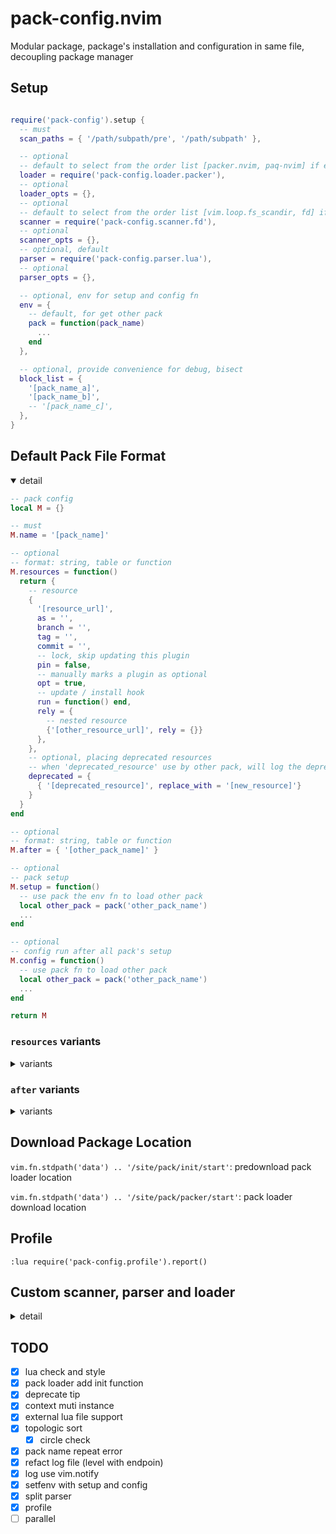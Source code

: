 # pack-config.nvim

Modular package, package's installation and configuration in same file, decoupling package manager

## Setup

```lua

require('pack-config').setup {
  -- must
  scan_paths = { '/path/subpath/pre', '/path/subpath' },

  -- optional
  -- default to select from the order list [packer.nvim, paq-nvim] if exists
  loader = require('pack-config.loader.packer'),
  -- optional
  loader_opts = {},
  -- optional
  -- default to select from the order list [vim.loop.fs_scandir, fd] if exists
  scanner = require('pack-config.scanner.fd'),
  -- optional
  scanner_opts = {},
  -- optional, default
  parser = require('pack-config.parser.lua'),
  -- optional
  parser_opts = {},

  -- optional, env for setup and config fn
  env = {
    -- default, for get other pack
    pack = function(pack_name)
      ...
    end
  },

  -- optional, provide convenience for debug, bisect
  block_list = {
    '[pack_name_a]',
    '[pack_name_b]',
    -- '[pack_name_c]',
  },
}
```

## Default Pack File Format

<details open>

<summary> detail </summary>

```lua
-- pack config
local M = {}

-- must
M.name = '[pack_name]'

-- optional
-- format: string, table or function
M.resources = function()
  return {
    -- resource
    {
      '[resource_url]',
      as = '',
      branch = '',
      tag = '',
      commit = '',
      -- lock, skip updating this plugin
      pin = false,
      -- manually marks a plugin as optional
      opt = true,
      -- update / install hook
      run = function() end,
      rely = {
        -- nested resource
        {'[other_resource_url]', rely = {}}
      },
    },
    -- optional, placing deprecated resources
    -- when 'deprecated_resource' use by other pack, will log the deprecated and replace_with tip
    deprecated = {
      { '[deprecated_resource]', replace_with = '[new_resource]'}
    }
  }
end

-- optional
-- format: string, table or function
M.after = { '[other_pack_name]' }

-- optional
-- pack setup
M.setup = function()
  -- use pack the env fn to load other pack
  local other_pack = pack('other_pack_name')
  ...
end

-- optional
-- config run after all pack's setup
M.config = function()
  -- use pack fn to load other pack
  local other_pack = pack('other_pack_name')
  ...
end

return M
```

### `resources` variants

<details>

<summary> variants </summary>

- string

```lua
M.resources = 'resource_url'
```

- table

```lua
M.resources = { 'resource_url_a',  'resource_url_b'}
```

- full table

```lua
M.resources = {
  {
    '[resource_url_a]',
    as = '',
    branch = '',
    tag = '',
    commit = '',
    pin = false,
    opt = true,
    run = function() end,
    rely = {
      -- nested resource
      {'[other_resource_url]', rely = {}}
    },
  },
  {
    '[resource_url_b]',
    as = '',
    branch = '',
    tag = '',
    commit = '',
    pin = false,
    opt = true,
    run = function() end,
    rely = {
      -- nested resource
      {'[other_resource_url]', rely = {}}
    },
  },
  -- optional, placing deprecated resources
  -- when use by other pack, will log the deprecated tip
  deprecated = {
    { '[deprecated_resource_a]', replace_with = '[new_resource_a]'}
    { '[deprecated_resource_b]', replace_with = '[new_resource_b]'}
  }
}

```

- function

```lua
M.resources = function()
  return 'all_kind_above'
end
```

</details>

### `after` variants

<details>

<summary> variants </summary>

- string

```lua
M.after = 'other_pack_name'
```

- table

```lua
M.after = { 'other_pack_name_a', 'other_pack_name_b' }
```

- function

```lua
M.after = function()
  return 'all_kind_above'
end

```

</details>

</details>

## Download Package Location

`vim.fn.stdpath('data') .. '/site/pack/init/start'`: predownload pack loader location

`vim.fn.stdpath('data') .. '/site/pack/packer/start'`: pack loader download location

## Profile

`:lua require('pack-config.profile').report()`

## Custom scanner, parser and loader

<details>

<summary> detail </summary>

### Scanner

to get the pack file

<details>

<summary> Format </summary>

```lua
local M = {}

M.exist = bool or function return bool

-- optional
M.init = function(opts) end

-- scan the paths return the pack_files
M.scan = function(paths)

end
```

</details>

### Parser

to parse the pack file

<details>

<summary> Format </summary>

```lua
local M = {}

M.exist = bool or function return bool

-- optional
M.init = function(opts) end

M.is_pack = function(pack) return true end

-- parse the pack file to the format
M.parse = function(pack)
return {
  name = '',
  resources = string, table or function,
  after = string, table or function,
  setup = function() end
  config = function() end
}
end
```

</details>

### Loader

use package manager to load the pack

<details>

<summary> Format </summary>

```lua
local M = {}

M.exist = bool or function return bool

-- optional
M.init = function(opts) end

-- parse the pack file to the format
M.load = function(packs)

end
```

</details>

</details>

## TODO

- [x] lua check and style
- [x] pack loader add init function
- [x] deprecate tip
- [x] context muti instance
- [x] external lua file support
- [x] topologic sort
  - [x] circle check
- [x] pack name repeat error
- [x] refact log file (level with endpoin)
- [x] log use vim.notify
- [x] setfenv with setup and config
- [x] split parser
- [x] profile
- [ ] parallel
